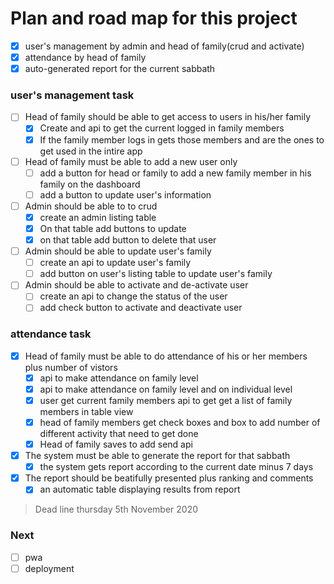 # Plan and road map for this project

-   [x] user's management by admin and head of family(crud and activate)
-   [x] attendance by head of family
-   [x] auto-generated report for the current sabbath

### user's management task

-   [ ] Head of family should be able to get access to users in his/her family
    -   [x] Create and api to get the current logged in family members
    -   [x] If the family member logs in gets those members and are the ones to get used in the intire app
-   [ ] Head of family must be able to add a new user only
    -   [ ] add a button for head or family to add a new family member in his family on the dashboard
    -   [ ] add a button to update user's information
-   [ ] Admin should be able to to crud
    -   [x] create an admin listing table
    -   [x] On that table add buttons to update
    -   [x] on that table add button to delete that user
-   [ ] Admin should be able to update user's family
    -   [ ] create an api to update user's family
    -   [ ] add button on user's listing table to update user's family
-   [ ] Admin should be able to activate and de-activate user
    -   [ ] create an api to change the status of the user
    -   [ ] add check button to activate and deactivate user

### attendance task

-   [x] Head of family must be able to do attendance of his or her members plus number of vistors
    -   [x] api to make attendance on family level
    -   [x] api to make attendance on family level and on individual level
    -   [x] user get current family members api to get get a list of family members in table view
    -   [x] head of family members get check boxes and box to add number of different activity that need to get done
    -   [x] Head of family saves to add send api
-   [x] The system must be able to generate the report for that sabbath
    -   [x] the system gets report according to the current date minus 7 days
-   [x] The report should be beatifully presented plus ranking and comments
    -   [x] an automatic table displaying results from report

> Dead line thursday 5th November 2020

### Next

-   [ ] pwa
-   [ ] deployment

